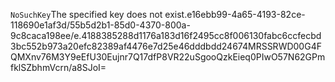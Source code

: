 <?xml version="1.0" encoding="UTF-8"?>
<Error><Code>NoSuchKey</Code><Message>The specified key does not exist.</Message><Key>e16ebb99-4a65-4193-82ce-118690e1af3d/55b5d2b1-85d0-4370-800a-9c8caca198ee/e.4188385288d1176a183d16f2495cc8f006130fabc6ccfecbd3bc552b973a20efc82389af4476e7d25e46dddbdd2467</Key><RequestId>4MRSSRWD00G4FQMX</RequestId><HostId>nv76M3Y9eEfU30Eujnr7Q17dfP8VR22uSgooQzkEieq0PIwO57N62GPmfklSZbhmVcrn/a8SJoI=</HostId></Error>